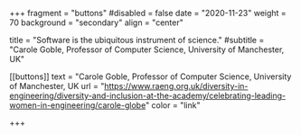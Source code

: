 +++ 
fragment = "buttons"
#disabled = false
date = "2020-11-23" 
weight = 70 
background = "secondary"
align = "center"

title = "Software is the ubiquitous instrument of science." 
#subtitle = "Carole Goble, Professor of Computer Science, University of Manchester, UK"

[[buttons]]
  text = "Carole Goble, Professor of Computer Science, University of Manchester, UK
  url = "https://www.raeng.org.uk/diversity-in-engineering/diversity-and-inclusion-at-the-academy/celebrating-leading-women-in-engineering/carole-globe"
  color = "link"

+++
